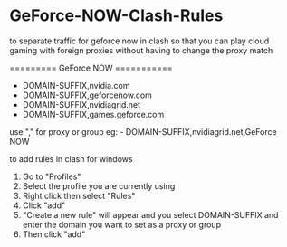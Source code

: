 # GeForce-NOW-Clash-Rules
to separate traffic for geforce now in clash so that you can play cloud gaming with foreign proxies without having to change the proxy match

  ========= GeForce NOW ===========
  - DOMAIN-SUFFIX,nvidia.com
  - DOMAIN-SUFFIX,geforcenow.com
  - DOMAIN-SUFFIX,nvidiagrid.net
  - DOMAIN-SUFFIX,games.geforce.com
  
 use "," for proxy or group
  eg: - DOMAIN-SUFFIX,nvidiagrid.net,GeForce NOW
  
to add rules in clash for windows
1. Go to "Profiles"
2. Select the profile you are currently using
3. Right click then select "Rules"
4. Click "add"
5. "Create a new rule" will appear and you select DOMAIN-SUFFIX and enter the domain you want to set as a proxy or group
6. Then click "add"
